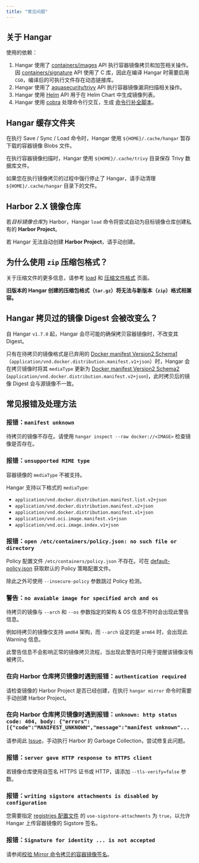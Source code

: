 ```yaml
---
title: "常见问题"
---
```


## 关于 Hangar

使用的依赖：

1. Hangar 使用了 [containers/images](https://github.com/containers/image) API 执行容器镜像拷贝和加签相关操作。<br />
    因 [containers/signature](https://github.com/containers/signature) API 使用了 C 库，因此在编译 Hangar 时需要启用 `CGO`，编译后的可执行文件存在动态链接库。
1. Hangar 使用了 [aquasecurity/trivy](https://github.com/aquasecurity/trivy) API 执行容器镜像漏洞扫描相关操作。<br />
1. Hangar 使用 [Helm](https://github.com/helm/helm) API 用于在 Helm Chart 中生成镜像列表。
1. Hangar 使用 [cobra](https://github.com/spf13/cobra) 处理命令行交互，生成 [命令行补全脚本](/docs/v1.8/advanced/completion)。

## Hangar 缓存文件夹

在执行 Save / Sync / Load 命令时，Hangar 使用 `${HOME}/.cache/hangar` 暂存下载的容器镜像 Blobs 文件。

在执行容器镜像扫描时，Hangar 使用 `${HOME}/.cache/trivy` 目录保存 Trivy 数据库文件。

如果您在执行镜像拷贝的过程中强行停止了 Hangar，请手动清理 `${HOME}/.cache/hangar` 目录下的文件。

## Harbor 2.X 镜像仓库

若*目标镜像仓库*为 Harbor，Hangar `load` 命令将尝试自动为目标镜像仓库创建私有的 **Harbor Project**。

若 Hangar 无法自动创建 **Harbor Project**，请手动创建。

## 为什么使用 `zip` 压缩包格式？

关于压缩文件的更多信息，请参考 [load](/docs/v1.8/load/load) 和 [压缩文件格式](/docs/v1.8/archive/specification) 页面。

**旧版本的 Hangar 创建的压缩包格式（`tar.gz`）将无法与新版本（`zip`）格式相兼容。**

## Hangar 拷贝过的镜像 Digest 会被改变么？

自 Hangar `v1.7.0` 起，Hangar 会尽可能的确保拷贝容器镜像时，不改变其 Digest。

只有在待拷贝的镜像格式是已弃用的 [Docker manifest Version2 Schema1](https://distribution.github.io/distribution/spec/deprecated-schema-v1/)（`application/vnd.docker.distribution.manifest.v1+json`）时，Hangar 会在拷贝镜像时将其 `mediaType` 更新为 [Docker manifest Version2 Schema2](https://distribution.github.io/distribution/spec/manifest-v2-2/) (`application/vnd.docker.distribution.manifest.v2+json`)，此时拷贝后的镜像 Digest 会与源镜像不一致。

## 常见报错及处理方法

### 报错：`manifest unknown`

待拷贝的镜像不存在。请使用 `hangar inspect --raw docker://<IMAGE>` 检查镜像是否存在。

### 报错：`unsupported MIME type`

容器镜像的 `mediaType` 不被支持。

Hangar 支持以下格式的 `mediaType`:

- `application/vnd.docker.distribution.manifest.list.v2+json`
- `application/vnd.docker.distribution.manifest.v2+json`
- `application/vnd.docker.distribution.manifest.v1+json`
- `application/vnd.oci.image.manifest.v1+json`
- `application/vnd.oci.image.index.v1+json`

### 报错：`open /etc/containers/policy.json: no such file or directory`

Policy 配置文件 `/etc/containers/policy.json` 不存在。可在 [default-policy.json](https://github.com/cnrancher/hangar/blob/main/package/default-policy.json) 获取默认的 Policy 策略配置文件。

除此之外可使用 `--insecure-policy` 参数跳过 Policy 检测。

### 警告：`no avaiable image for specified arch and os`

待拷贝的镜像与 `--arch` 和 `--os` 参数指定的架构 & OS 信息不符时会出现此警告信息。

例如待拷贝的镜像仅支持 `amd64` 架构，而 `--arch` 设定的是 `arm64` 时，会出现此 Warning 信息。

此警告信息不会影响正常的镜像拷贝流程，当出现此警告时只用于提醒该镜像没有被拷贝。

### 在向 Harbor 仓库拷贝镜像时遇到报错：`authentication required`

请检查镜像的 Harbor Project 是否已经创建，在执行 `hangar mirror` 命令时需要手动创建 Harbor Project。

### 在向 Harbor 仓库拷贝镜像时遇到报错：`unknown: http status code: 404, body: {"errors":[{"code":"MANIFEST_UNKNOWN","message":"manifest unknown"...`

请参阅此 [Issue](https://github.com/goharbor/harbor/issues/14902)，手动执行 Harbor 的 Garbage Collection，尝试修复此问题。

### 报错：`server gave HTTP response to HTTPS client`

若镜像仓库使用自签名 HTTPS 证书或 HTTP，请添加 `--tls-verify=false` 参数。

### 报错：`writing sigstore attachments is disabled by configuration`

您需要指定 [registries 配置文件](https://github.com/containers/image/blob/main/docs/containers-registries.d.5.md#individual-configuration-sections) 的 `use-sigstore-attachments` 为 `true`，以允许 Hangar 上传容器镜像的 Sigstore 签名。

### 报错：`Signature for identity ... is not accepted`

请参阅[校验 Mirror 命令拷贝的容器镜像签名](/docs/v1.8/sign/validate#校验-mirror-命令拷贝的容器镜像签名)。
